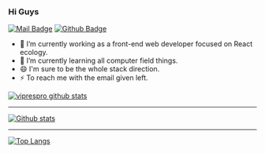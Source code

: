### Hi Guys
[![Mail Badge](https://img.shields.io/badge/-244570102@qq.com-c14438?style=flat&logo=Gmail&logoColor=white&link=244570102@qq.com)](mailto:244570102@qq.com) [![Github Badge](https://img.shields.io/badge/-viprespro-grey?style=flat&logo=github&logoColor=white&link=https://github.com/viprespro/)](https://www.github.com/viprespro/)

- 🔭 I’m currently working  as a front-end web developer focused on React ecology.
- 🌱 I’m currently learning all computer field things.
- 😄 I'm sure to be the whole stack direction.
- ⚡ To reach me with the email given left.

[![viprespro github stats](https://github-profile-trophy.vercel.app/?username=viprespro&theme=gruvbox&rank=-B,-C)]()

---

[![Github stats](https://github-readme-stats.vercel.app/api?username=viprespro&show_icons=true&include_all_commits=true)](https://github.com/YourUsername/github-readme-stats)

---

[![Top Langs](https://github-readme-stats.vercel.app/api/top-langs/?username=viprespro&layout=compact)](https://github.com/YourUsername/github-readme-stats)


<!--
**viprespro/viprespro** is a ✨ _special_ ✨ repository because its `README.md` (this file) appears on your GitHub profile.

Here are some ideas to get you started:

- 🔭 I’m currently working on ...
- 🌱 I’m currently learning ...
- 👯 I’m looking to collaborate on ...
- 🤔 I’m looking for help with ...
- 💬 Ask me about ...
- 📫 How to reach me: ...
- 😄 Pronouns: ...
- ⚡ Fun fact: ...
-->
